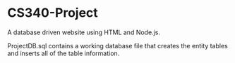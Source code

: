 # CS340-Project
A database driven website using HTML and Node.js.

ProjectDB.sql contains a working database file that creates the entity tables and inserts all of the table information.
